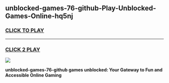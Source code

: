 
## unblocked-games-76-github-Play-Unblocked-Games-Online-hq5nj
<h3>
<a href="https://premium76.site?title=unblocked-games-76-github&ref=24A">CLICK TO PLAY</a></h3>
<hr>

<h3>
<a href="https://premium76.site?title=unblocked-games-76-github&ref=24A">CLICK 2 PLAY</a>
  
</h3>

<a href="https://premium76.site?title=unblocked-games-76-github&ref=24A"><img src="https://clearcache.store/games.png"></a>


**unblocked-games-76-github games unblocked: Your Gateway to Fun and Accessible Online Gaming**
